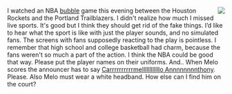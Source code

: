 <img src="http://scripting.com/images/2020/08/04/melo.png" border="0" align="right">I watched an NBA <a href="https://en.wikipedia.org/wiki/2020_NBA_Bubble">bubble</a> game this evening between the Houston Rockets and the Portland Trailblazers. I didn't realize how much I missed live sports. It's good but I think they should get rid of the fake things.  I’d like to hear what the sport is like with just the player sounds, and no simulated fans.  The screens with fans supposedly reacting to the play is pointless. I remember that high school and college basketball had charm, because the fans weren't so much a part of the action. I think the NBA could be good that way. Please put the player names on their uniforms. And.. When Melo scores the announcer has to say  <a href="https://www.google.com/search?q=Carrrrrrrrrrmellllllllllllo+Annnnnnnnthony">Carrrrrrrrrrmellllllllllllo Annnnnnnnthony</a>. Please. Also Melo must wear a white headband. How else can I find him on the court?

